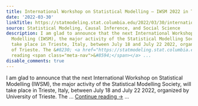 ```yaml
---
title: International Workshop on Statistical Modelling – IWSM 2022 in Trieste (Italy)
date: '2022-03-30'
linkTitle: https://statmodeling.stat.columbia.edu/2022/03/30/international-workshop-on-statistical-modelling-iwsm-2022-in-italy/
source: Statistical Modeling, Causal Inference, and Social Science
description: I am glad to announce that the next International Workshop on Statistical
  Modelling (IWSM), the major activity of the Statistical Modelling Society, will
  take place in Trieste, Italy, between July 18 and July 22 2022, organized by University
  of Trieste. The &#8230; <a href="https://statmodeling.stat.columbia.edu/2022/03/30/international-workshop-on-statistical-modelling-iwsm-2022-in-italy/">Continue
  reading <span class="meta-nav">&#8594;</span></a> ...
disable_comments: true
---
```

I am glad to announce that the next International Workshop on Statistical Modelling (IWSM), the major activity of the Statistical Modelling Society, will take place in Trieste, Italy, between July 18 and July 22 2022, organized by University of Trieste. The &#8230; <a href="https://statmodeling.stat.columbia.edu/2022/03/30/international-workshop-on-statistical-modelling-iwsm-2022-in-italy/">Continue reading <span class="meta-nav">&#8594;</span></a> ...